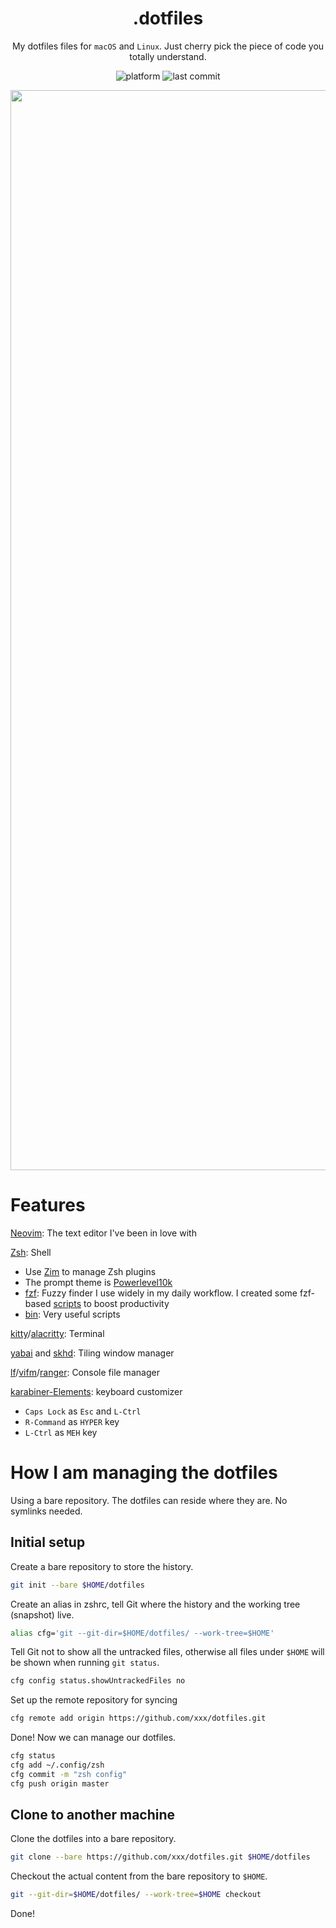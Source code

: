 <div align="center">
  
# .dotfiles

My dotfiles files for `macOS` and `Linux`. Just cherry pick the piece of code you totally understand.

![platform](https://img.shields.io/badge/platform-macOS%2FLinux-blue)
![last commit](https://img.shields.io/github/last-commit/rockyzhang24/dotfiles)

<img width="1728" alt="image" src="https://user-images.githubusercontent.com/11582667/156706194-0762c4d8-b6e3-403c-929d-b49de198e30d.png">

</div>
  
# Features

[Neovim](./.config/nvim/): The text editor I've been in love with

[Zsh](./.config/zsh/): Shell

* Use [Zim](https://github.com/zimfw/zimfw) to manage Zsh plugins
* The prompt theme is [Powerlevel10k](https://github.com/romkatv/powerlevel10k[])
* [fzf](./.config/fzf): Fuzzy finder I use widely in my daily workflow. I created some fzf-based [scripts](./.config/fzf/fzfutils/) to boost productivity
* [bin](./.config/bin): Very useful scripts

[kitty](./.config/kitty/)/[alacritty](./.config/alacritty/): Terminal

[yabai](./.config/yabai/) and [skhd](./.config/skhd/): Tiling window manager

[lf](./.config/lf/)/[vifm](./.config/vifm/)/[ranger](./.config/ranger/): Console file manager

[karabiner-Elements](./.config/karabiner/): keyboard customizer

* `Caps Lock` as `Esc` and `L-Ctrl`
* `R-Command` as `HYPER` key
* `L-Ctrl` as `MEH` key

# How I am managing the dotfiles

Using a bare repository. The dotfiles can reside where they are. No symlinks needed.

## Initial setup

Create a bare repository to store the history.

```bash
git init --bare $HOME/dotfiles
```

Create an alias in zshrc, tell Git where the history and the working tree (snapshot) live.

```bash
alias cfg='git --git-dir=$HOME/dotfiles/ --work-tree=$HOME'
```

Tell Git not to show all the untracked files, otherwise all files under `$HOME` will be shown when running `git status`.

```bash
cfg config status.showUntrackedFiles no
```

Set up the remote repository for syncing

```bash
cfg remote add origin https://github.com/xxx/dotfiles.git
```

Done! Now we can manage our dotfiles.

```bash
cfg status
cfg add ~/.config/zsh
cfg commit -m "zsh config"
cfg push origin master
```

## Clone to another machine

Clone the dotfiles into a bare repository.

```bash
git clone --bare https://github.com/xxx/dotfiles.git $HOME/dotfiles
```

Checkout the actual content from the bare repository to `$HOME`.

```bash
git --git-dir=$HOME/dotfiles/ --work-tree=$HOME checkout
```

Done!
